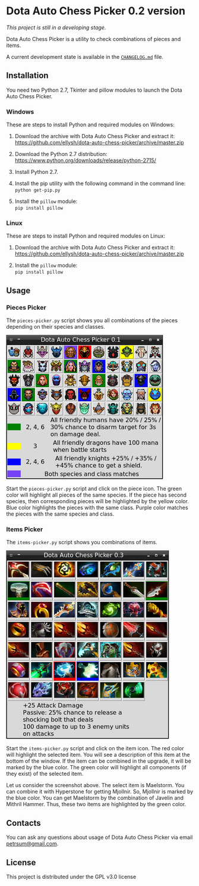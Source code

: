 # Dota Auto Chess Picker 0.2 version

*This project is still in a developing stage.*

Dota Auto Chess Picker is a utility to check combinations of pieces and items.

A current development state is available in the [`CHANGELOG.md`](CHANGELOG.md) file.

## Installation

You need two Python 2.7, Tkinter and pillow modules to launch the Dota Auto Chess Picker.

### Windows

These are steps to install Python and required modules on Windows:

1. Download the archive with Dota Auto Chess Picker and extract it:<br/>
https://github.com/ellysh/dota-auto-chess-picker/archive/master.zip

2. Download the Python 2.7 distribution:<br/>
https://www.python.org/downloads/release/python-2715/

3. Install Python 2.7.

4. Install the pip utility with the following command in the command line:<br/>
`python get-pip.py`

5. Install the `pillow` module:<br/>
`pip install pillow`

### Linux

These are steps to install Python and required modules on Linux:

1. Download the archive with Dota Auto Chess Picker and extract it:<br/>
https://github.com/ellysh/dota-auto-chess-picker/archive/master.zip

2. Install the `pillow` module:<br/>
`pip install pillow`

## Usage

### Pieces Picker

The `pieces-picker.py` script shows you all combinations of the pieces depending on their species and classes.

![Pieces Picker](images/readme/picker_window.png)

Start the `pieces-picker.py` script and click on the piece icon. The green color will highlight all pieces of the same species. If the piece has second species, then corresponding pieces will be highlighted by the yellow color. Blue color highlights the pieces with the same class. Purple color matches the pieces with the same species and class.

### Items Picker

The `items-picker.py` script shows you combinations of items.

![Items Picker](images/readme/items-picker-window.png)

Start the `items-picker.py` script and click on the item icon. The red color will highlight the selected item. You will see a description of this item at the bottom of the window. If the item can be combined in the upgrade, it will be marked by the blue color. The green color will highlight all components (if they exist) of the selected item.

Let us consider the screenshot above. The select item is Maelstorm. You can combine it with Hyperstone for getting Mjollnir. So, Mjollnir is marked by the blue color.  You can get Maelstorm by the combination of Javelin and Mithril Hammer. Thus, these two items are highlighted by the green color.

## Contacts

You can ask any questions about usage of Dota Auto Chess Picker via email petrsum@gmail.com.

## License

This project is distributed under the GPL v3.0 license
